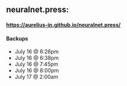 ## neuralnet.press:
#### https://aurelius-in.github.io/neuralnet.press/
#### Backups 
- July 16 @ 6:26pm
- July 16 @ 6:38pm
- July 16 @ 7:45pm
- July 16 @ 8:00pm
- July 17 @ 2:00am
